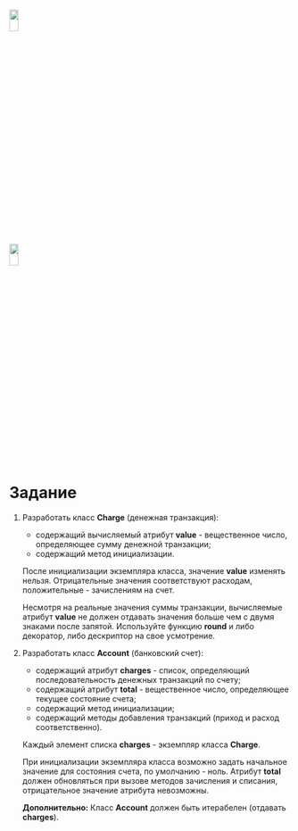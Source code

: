 # <img src="https://worldvectorlogo.com/logos/mail-ru.svg" width="18%" height="10%" alt="" />
## <img src="https://worldvectorlogo.com/logos/python-3.svg" width="18%" height="10%" alt="" />

<h1>Задание</h1>

  1. Разработать класс **Charge** (денежная транзакция):
  
     - содержащий вычисляемый атрибут **value** - вещественное число, определяющее сумму денежной транзакции;
     - содержащий метод инициализации.
   
     После инициализации экземпляра класса, значение **value** изменять нельзя. Отрицательные значения соответствуют расходам, 
     положительные - зачислениям на счет.
     
     Несмотря на реальные значения суммы транзакции, вычисляемые атрибут **value** не должен отдавать значения больше чем с
     двумя знаками после запятой. Используйте функцию **round** и либо декоратор, либо дескриптор на свое усмотрение.
   
  2. Разработать класс **Account** (банковский счет):
     
     - содержащий атрибут **charges** - список, определяющий последовательность денежных транзакций по счету;
     - содержащий атрибут **total** - вещественное число, определяющее текущее состояние счета;
     - содержащий метод инициализации;
     - содержащий методы добавления транзакций (приход и расход соответственно).
     
     Каждый элемент списка **charges** - экземпляр класса **Charge**.
  
     При инициализации экземпляра класса возможно задать начальное значение для состояния счета, по умолчанию - ноль.
     Атрибут **total** должен обновляться при вызове методов зачисления и списания, отрицательное значение атрибута невозможны.
     
     **Дополнительно:**
     Класс **Account** должен быть итерабелен (отдавать **charges**).